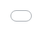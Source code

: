 ```yaml
---
layout: page
title: 软银科技
---
```


# {{ page.title }}

专注于芯片设计与研发，致力于为客户提供创新的半导体解决方案。

* 芯片设计：提供定制化的芯片设计服务，满足客户特定需求。
  
* 研发服务：从概念到产品化，提供全方位的研发支持，确保产品的高性能和可靠性。
  
* 技术咨询：为客户提供技术咨询服务，帮助他们在芯片设计和应用中做出明智的决策。


为客户提供最优质的产品和服务。期待与您携手，共同开创智能科技的未来。

<div>
<iframe style="position: absolute; width: 100%; height: 100%; left: 0; top: 0;" src="//player.bilibili.com/player.html?isOutside=true&aid=1854538441&bvid=BV1os421A7nd&cid=1549150046&p=1" scrolling="off" border="0" frameborder="off" framespacing="0" danmaku="0" allowfullscreen="false"></iframe>
</div>
